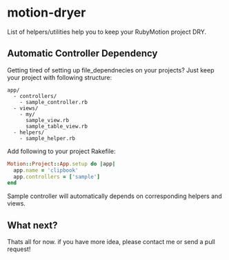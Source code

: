 # motion-dryer

List of helpers/utilities help you to keep your RubyMotion project DRY.

## Automatic Controller Dependency

Getting tired of setting up file_dependnecies on your projects? Just 
keep your project with following structure:

```
app/
  - controllers/
    - sample_controller.rb
  - views/
    - my/
      sample_view.rb
      sample_table_view.rb
  - helpers/
    - sample_helper.rb
```

Add following to your project Rakefile:

```ruby
Motion::Project::App.setup do |app|
  app.name = 'clipbook'
  app.controllers = ['sample']
end
```

Sample controller will automatically depends on corresponding helpers and views.

## What next?

Thats all for now. if you have more idea, please contact me or send a pull request!